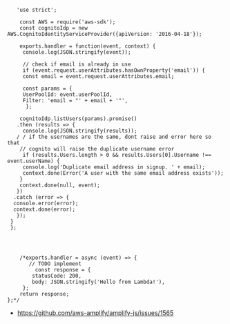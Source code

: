        'use strict';

        const AWS = require('aws-sdk');
        const cognitoIdp = new AWS.CognitoIdentityServiceProvider({apiVersion: '2016-04-18'});

        exports.handler = function(event, context) {
         console.log(JSON.stringify(event));

         // check if email is already in use
         if (event.request.userAttributes.hasOwnProperty('email')) {
         const email = event.request.userAttributes.email;
    
         const params = {
         UserPoolId: event.userPoolId,
         Filter: 'email = "' + email + '"',
          };
    
        cognitoIdp.listUsers(params).promise()
       .then (results => {
         console.log(JSON.stringify(results));
       / / if the usernames are the same, dont raise and error here so that
        // cognito will raise the duplicate username error
         if (results.Users.length > 0 && results.Users[0].Username !== event.userName) {
         console.log('Duplicate email address in signup. ' + email);
         context.done(Error('A user with the same email address exists'));
        }
        context.done(null, event);
       })
      .catch (error => {
      console.error(error);
      context.done(error);      
       });
     }
     };




        /*exports.handler = async (event) => {
           // TODO implement
             const response = {
            statusCode: 200,
            body: JSON.stringify('Hello from Lambda!'),
         };
        return response;
    };*/


-  https://github.com/aws-amplify/amplify-js/issues/1565
